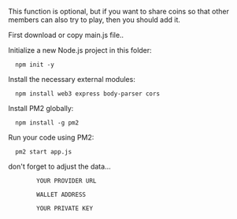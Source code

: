 This function is optional, but if you want to share coins so that other members can also try to play, then you should add it.

First download or copy main.js file..

Initialize a new Node.js project in this folder:

      npm init -y

Install the necessary external modules:

      npm install web3 express body-parser cors

Install PM2 globally:

      npm install -g pm2

Run your code using PM2:

      pm2 start app.js
      
don't forget to adjust the data...

            YOUR PROVIDER URL

            WALLET ADDRESS

            YOUR PRIVATE KEY
